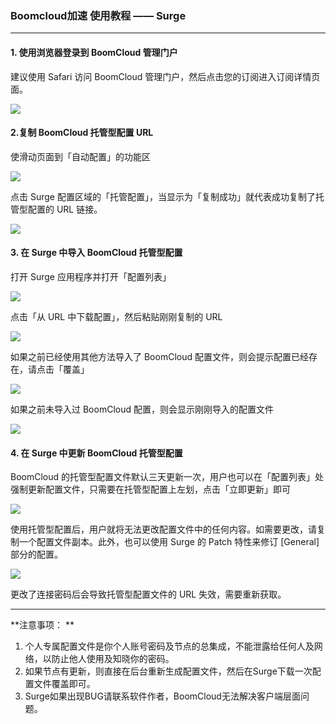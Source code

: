 ### Boomcloud加速 使用教程 —— Surge
- - - - -
#### 1. 使用浏览器登录到 BoomCloud 管理门户
建议使用 Safari 访问 BoomCloud 管理门户，然后点击您的订阅进入订阅详情页面。

![](/assets/ios/shadowrocket-1.png)

#### 2.复制 BoomCloud 托管型配置 URL
使滑动页面到「自动配置」的功能区

![](/assets/ios/shadowrocket-2.png)

点击 Surge 配置区域的「托管配置」，当显示为「复制成功」就代表成功复制了托管型配置的 URL 链接。

![](/assets/ios/surge01.png)

#### 3. 在 Surge 中导入 BoomCloud 托管型配置
打开 Surge 应用程序并打开「配置列表」

![](/assets/ios/surge02.png)

点击「从 URL 中下载配置」，然后粘贴刚刚复制的 URL

![](/assets/ios/surge03.png)

如果之前已经使用其他方法导入了 BoomCloud 配置文件，则会提示配置已经存在，请点击「覆盖」

![](/assets/ios/surge04.png)

如果之前未导入过 BoomCloud 配置，则会显示刚刚导入的配置文件

![](/assets/ios/surge02.png)

#### 4. 在 Surge 中更新 BoomCloud 托管型配置

BoomCloud 的托管型配置文件默认三天更新一次，用户也可以在「配置列表」处强制更新配置文件，只需要在托管型配置上左划，点击「立即更新」即可

![](/assets/ios/surge05.png)

使用托管型配置后，用户就将无法更改配置文件中的任何内容。如需要更改，请复制一个配置文件副本。此外，也可以使用 Surge 的 Patch 特性来修订 [General] 部分的配置。

![](/assets/ios/surge03.png)

更改了连接密码后会导致托管型配置文件的 URL 失效，需要重新获取。

- - - 

**注意事项： **

1. 个人专属配置文件是你个人账号密码及节点的总集成，不能泄露给任何人及网络，以防止他人使用及知晓你的密码。    
2. 如果节点有更新，则直接在后台重新生成配置文件，然后在Surge下载一次配置文件覆盖即可。    
3. Surge如果出现BUG请联系软件作者，BoomCloud无法解决客户端层面问题。    



